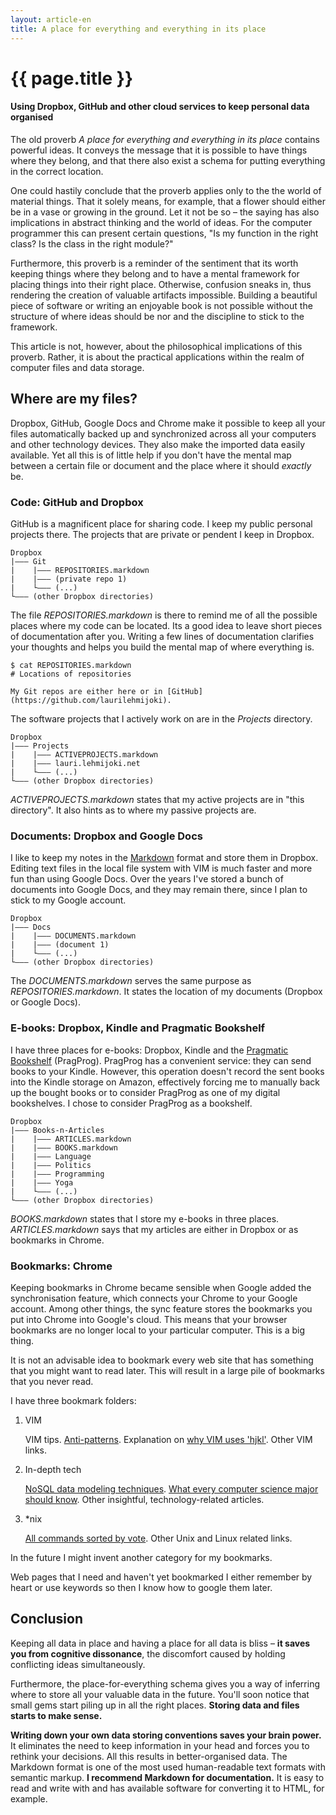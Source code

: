 ```yaml
---
layout: article-en
title: A place for everything and everything in its place
---
```

# {{ page.title }}

#### Using Dropbox, GitHub and other cloud services to keep personal data organised

The old proverb _A place for everything and everything in its place_ contains
powerful ideas. It conveys the message that it is possible to have things where
they belong, and that there also exist a schema for putting everything in the
correct location. 

One could hastily conclude that the proverb applies only to the the world of
material things. That it solely means, for example,  that a flower should either
be in a vase or growing in the ground. Let it not be so – the saying has also
implications in abstract thinking and the world of ideas. For the computer
programmer this can present certain questions, "Is my function in the right class? Is
the class in the right module?"

Furthermore, this proverb is a reminder of the sentiment that its worth keeping
things where they belong and to have a mental framework for placing things into
their right place. Otherwise, confusion sneaks in, thus rendering the creation
of valuable artifacts impossible. Building a beautiful piece of software or
writing an enjoyable book is not possible without the structure of where ideas
should be nor and the discipline to stick to the framework.

This article is not, however, about the philosophical implications of this
proverb. Rather, it is about the practical applications within the realm of
computer files and data storage.

## Where are my files?

Dropbox, GitHub, Google Docs and Chrome make it possible to keep all your files
automatically backed up and synchronized across all your computers and other
technology devices. They also make the imported data easily available.  Yet all
this is of little help if you don't have the mental map between a certain file
or document and the place where it should _exactly_ be.

### Code: GitHub and Dropbox

GitHub is a magnificent place for sharing code. I keep my public personal
projects there. The projects that are private or pendent I keep in Dropbox.

<pre><code>Dropbox
|––– Git
|    |––– REPOSITORIES.markdown
|    |––– (private repo 1)
|    └––– (...)
└––– (other Dropbox directories)
</code></pre>

The file _REPOSITORIES.markdown_ is there to remind me of all the possible
places where my code can be located. Its a good idea to leave short pieces of
documentation after you. Writing a few lines of documentation clarifies your
thoughts and helps you build the mental map of where everything is.

<pre><code>$ cat REPOSITORIES.markdown
# Locations of repositories

My Git repos are either here or in [GitHub](https://github.com/laurilehmijoki).
</code></pre>

The software projects that I actively work on are in the _Projects_ directory.

<pre><code>Dropbox
|––– Projects
|    |––– ACTIVEPROJECTS.markdown
|    |––– lauri.lehmijoki.net
|    └––– (...)
└––– (other Dropbox directories)
</code></pre>

_ACTIVEPROJECTS.markdown_ states that my active projects are in "this
directory". It also hints as to where my passive projects are.

### Documents: Dropbox and Google Docs

I like to keep my notes in the
[Markdown](http://daringfireball.net/projects/markdown/) format and store them
in Dropbox. Editing text files in the local file system with VIM is much faster
and more fun than using Google Docs. Over the years I've stored a bunch of
documents into Google Docs, and they may remain there, since I plan to stick to
my Google account.

<pre><code>Dropbox
|––– Docs
|    |––– DOCUMENTS.markdown
|    |––– (document 1)
|    └––– (...)
└––– (other Dropbox directories)
</code></pre>

The _DOCUMENTS.markdown_ serves the same purpose as _REPOSITORIES.markdown_. It
states the location of my documents (Dropbox or Google Docs).

### E-books: Dropbox, Kindle and Pragmatic Bookshelf

I have three places for e-books: Dropbox, Kindle and the [Pragmatic
Bookshelf](http://pragprog.com) \(PragProg\). PragProg has a convenient service:
they can send books to your Kindle. However, this operation doesn't record the
sent books into the Kindle storage on Amazon, effectively forcing me to manually
back up the bought books or to consider PragProg as one of my digital
bookshelves. I chose to consider PragProg as a bookshelf.

<pre><code>Dropbox
|––– Books-n-Articles
|    |––– ARTICLES.markdown
|    |––– BOOKS.markdown
|    |––– Language
|    |––– Politics
|    |––– Programming
|    |––– Yoga
|    └––– (...)
└––– (other Dropbox directories)
</code></pre>

_BOOKS.markdown_ states that I store my e-books in three places.
_ARTICLES.markdown_ says that my articles are either in Dropbox or as bookmarks
in Chrome.

### Bookmarks: Chrome

Keeping bookmarks in Chrome became sensible when Google added the
synchronisation feature, which connects your Chrome to your Google account.
Among other things, the sync feature stores the bookmarks you put into Chrome
into Google's cloud. This means that your browser bookmarks are no longer local
to your particular computer. This is a big thing.

It is not an advisable idea to bookmark every web site that has something that you might
want to read later. This will result in a large pile of bookmarks that you never
read.

I have three bookmark folders:

1. VIM

   VIM tips. [Anti-patterns](http://blog.sanctum.geek.nz/tag/anti-patterns/).
   Explanation on [why VIM uses 'hjkl'](http://www.catonmat.net/blog/why-vim-uses-hjkl-as-arrow-keys/). 
   Other VIM links.

2. In-depth tech

   [NoSQL data modeling techniques](http://highlyscalable.wordpress.com/2012/03/01/nosql-data-modeling-techniques).
   [What every computer science major should know](http://matt.might.net/articles/what-cs-majors-should-know/). 
   Other insightful, technology-related articles.

3. \*nix

   [All commands sorted by vote](http://www.commandlinefu.com/commands/browse/sort-by-votes).
   Other Unix and Linux related links.

In the future I might invent another category for my bookmarks. 

Web pages that I need and haven't yet bookmarked I either remember by heart or
use keywords so then I know how to google them later.

## Conclusion

Keeping all data in place and having a place for all data is bliss – **it
saves you from cognitive dissonance**, the discomfort caused by holding
conflicting ideas simultaneously.

Furthermore, the place-for-everything schema gives you a way of inferring where
to store all your valuable data in the future. You'll soon notice that small
gems start piling up in all the right places. **Storing data and files starts to
make sense.**

**Writing down your own data storing conventions saves your brain power.** It
eliminates the need to keep information in your head and forces you to rethink
your decisions. All this results in better-organised data. The Markdown format
is one of the most used human-readable text formats with semantic markup.  **I
recommend Markdown for documentation.** It is easy to read and write with and
has available software for converting it to HTML, for example.
